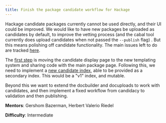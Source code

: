 ```yaml
---
title: Finish the package candidate workflow for Hackage
---
```


Hackage candidate packages currently cannot be used directly, and their UI could be improved. We would like to have new packages be uploaded as candidates by default, to improve the vetting process (and the cabal tool currently does upload candidates when not passed the `--publish` flag) . But this means polishing off candidate functionality. The main issues left to do are tracked [here](https://github.com/haskell/hackage-server/projects/1).

The [first step](https://github.com/haskell/hackage-server/issues/635) is moving the candidate display page to the new templating system and sharing code with the main package page. Following this, we need to implement a [new candidate index](https://github.com/haskell/hackage-server/issues/597), able to be provided as a secondary index. This would be a "v1" index, and mutable.

Beyond this we want to extend the docbuilder and docuploads to work with candidates, and then implement a fixed workflow from candidacy to validation and then publishing.

**Mentors**: Gershom Bazerman, Herbert Valerio Riedel

**Difficulty**: Intermediate
